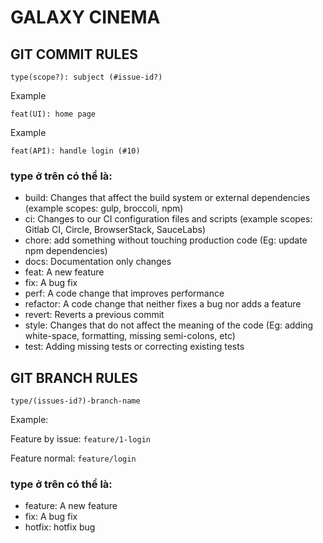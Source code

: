 # GALAXY CINEMA
## GIT COMMIT RULES

```git
type(scope?): subject (#issue-id?)
```

Example
```git
feat(UI): home page
```

Example
```git
feat(API): handle login (#10)
```

### type ở trên có thể là:
+ build: Changes that affect the build system or external dependencies (example scopes: gulp, broccoli, npm)
+ ci: Changes to our CI configuration files and scripts (example scopes: Gitlab CI, Circle, BrowserStack, SauceLabs)
+ chore: add something without touching production code (Eg: update npm dependencies)
+ docs: Documentation only changes
+ feat: A new feature
+ fix: A bug fix
+ perf: A code change that improves performance
+ refactor: A code change that neither fixes a bug nor adds a feature
+ revert: Reverts a previous commit
+ style: Changes that do not affect the meaning of the code (Eg: adding white-space, formatting, missing semi-colons, etc)
+ test: Adding missing tests or correcting existing tests

## GIT BRANCH RULES
`type/(issues-id?)-branch-name`

Example:

Feature by issue: `feature/1-login`

Feature normal: `feature/login`

### type ở trên có thể là:
+ feature: A new feature
+ fix: A bug fix
+ hotfix: hotfix bug